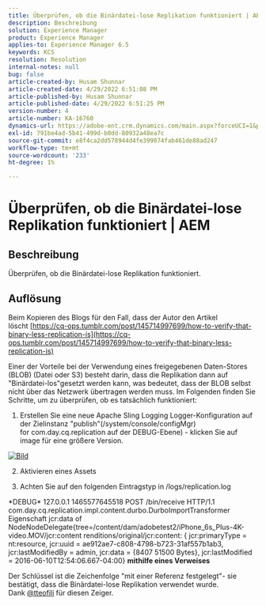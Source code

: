 ```yaml
---
title: Überprüfen, ob die Binärdatei-lose Replikation funktioniert | AEM
description: Beschreibung
solution: Experience Manager
product: Experience Manager
applies-to: Experience Manager 6.5
keywords: KCS
resolution: Resolution
internal-notes: null
bug: false
article-created-by: Husam Shunnar
article-created-date: 4/29/2022 6:51:08 PM
article-published-by: Husam Shunnar
article-published-date: 4/29/2022 6:51:25 PM
version-number: 4
article-number: KA-16760
dynamics-url: https://adobe-ent.crm.dynamics.com/main.aspx?forceUCI=1&pagetype=entityrecord&etn=knowledgearticle&id=41005553-edc7-ec11-a7b6-0022480a1d64
exl-id: 791be4ad-5b41-499d-b0dd-80932a48ea7c
source-git-commit: e8f4ca2dd578944d4fe399074fab461de88ad247
workflow-type: tm+mt
source-wordcount: '233'
ht-degree: 1%

---
```


# Überprüfen, ob die Binärdatei-lose Replikation funktioniert | AEM

## Beschreibung


Überprüfen, ob die Binärdatei-lose Replikation funktioniert.


## Auflösung


Beim Kopieren des Blogs für den Fall, dass der Autor den Artikel löscht [https://cq-ops.tumblr.com/post/145714997699/how-to-verify-that-binary-less-replication-is](https://cq-ops.tumblr.com/post/145714997699/how-to-verify-that-binary-less-replication-is)

Einer der Vorteile bei der Verwendung eines freigegebenen Daten-Stores (BLOB) (Datei oder S3) besteht darin, dass die Replikation dann auf &quot;Binärdatei-los&quot;gesetzt werden kann, was bedeutet, dass der BLOB selbst nicht über das Netzwerk übertragen werden muss. Im Folgenden finden Sie Schritte, um zu überprüfen, ob es tatsächlich funktioniert:

1) Erstellen Sie eine neue Apache Sling Logging Logger-Konfiguration auf der Zielinstanz &quot;publish&quot;(/system/console/configMgr) for com.day.cq.replication auf der DEBUG-Ebene) - klicken Sie auf image für eine größere Version.


[![Bild](https://64.media.tumblr.com/7399cc8fc96a1bb17456e9aff2af2999/tumblr_inline_p9j3kgHl8K1r414c2_500.png)](https://href.li/?http://jayan.kandathil.ca/CQ-OPS/aem62/LoggingLogger-Replication.png)


2) Aktivieren eines Assets

3) Achten Sie auf den folgenden Eintragstyp in /logs/replication.log

\*DEBUG\* 127.0.0.1 1465577645518 POST /bin/receive HTTP/1.1 com.day.cq.replication.impl.content.durbo.DurboImportTransformer Eigenschaft jcr:data of NodeNodeDelegate{tree=/content/dam/adobetest2/iPhone_6s_Plus-4K-video.MOV/jcr:content renditions/original/jcr:content: { jcr:primaryType = nt:resource, jcr:uuid = ae912ae7-c808-4798-b723-31af557b1ab3, jcr:lastModifiedBy = admin, jcr:data = {8407 51500 Bytes}, jcr:lastModified = 2016-06-10T12:54:06.667-04:00} <b>mithilfe eines Verweises</b>

Der Schlüssel ist die Zeichenfolge &quot;mit einer Referenz festgelegt&quot;- sie bestätigt, dass die Binärdatei-lose Replikation verwendet wurde. Dank [@tteofili](https://twitter.com/tteofili) für diesen Zeiger.
